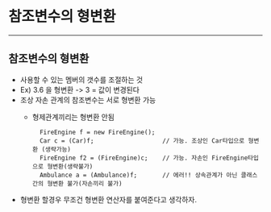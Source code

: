 # 참조변수의 형변환

* * * 

## 참조변수의 형변환
* 사용할 수 있는 멤버의 갯수를 조절하는 것
* Ex) 3.6 을 형변환 -> 3 = 값이 변경된다
* 조상 자손 관계의 참조변수는 서로 형변환 가능 
  * 형제관계끼리는 형변환 안됨

          FireEngine f = new FireEngine();  
          Car c = (Car)f;                   // 가능. 조상인 Car타입으로 형변환 (생략가능)
          FireEngine f2 = (FireEngine)c;    // 가능. 자손인 FireEngine타입으로 형변환(생략불가)
          Ambulance a = (Ambulance)f;       // 에러!! 상속관계가 아닌 클래스 간의 형변환 불가(자손끼리 불가)

* 형변환 할경우 무조건 형변환 연산자를 붙여준다고 생각하자.
